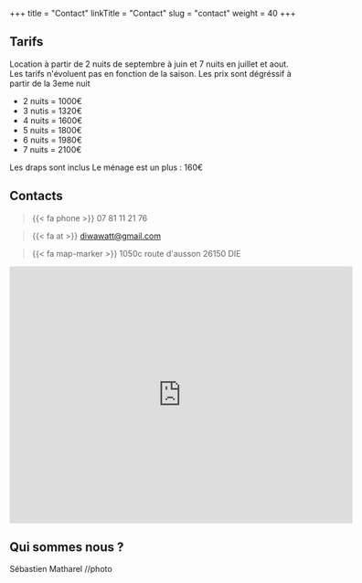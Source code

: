+++
title = "Contact"
linkTitle = "Contact"
slug = "contact"
weight = 40
+++

## Tarifs
Location à partir de 2 nuits de septembre à juin et 7 nuits en juillet et aout. Les tarifs n'évoluent pas en fonction de la saison. Les prix sont dégréssif à partir de la 3eme nuit

  - 2 nuits = 1000€
  - 3 nutis = 1320€
  - 4 nuits = 1600€
  - 5 nuits = 1800€
  - 6 nuits = 1980€
  - 7 nuits = 2100€

Les draps sont inclus
Le ménage est un plus : 160€


## Contacts ## 

> {{< fa phone >}} 07 81 11 21 76

> {{< fa at >}} diwawatt@gmail.com

> {{< fa map-marker >}} 1050c route d'ausson 26150 DIE

<iframe src="https://www.google.com/maps/embed?pb=!1m18!1m12!1m3!1d2833.933701197773!2d5.378472376533459!3d44.74136938137577!2m3!1f0!2f0!3f0!3m2!1i1024!2i768!4f13.1!3m3!1m2!1s0x12cab7b61acc6f8b%3A0xe1155f185160aeb9!2sG%C3%AEte%20Au%20son%20du%20Diois!5e0!3m2!1sfr!2sfr!4v1711377259882!5m2!1sfr!2sfr" width="600" height="450" style="border:0;" allowfullscreen="" loading="lazy" referrerpolicy="no-referrer-when-downgrade"></iframe>

## Qui sommes nous ? ##
Sébastien Matharel //photo
